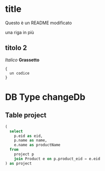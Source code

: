 # title

Questo è un README modificato 

una riga in più

## titolo 2
*Italico*
**Grassetto**
`````````
{
  un codice
}
`````````

# DB Type **changeDb**


## Table **project**
```SQL
( 
  select 
    p.eid as eid, 
    p.name as name, 
    e.name as productName 
  from 
    project p 
    join Product e on p.product_eid = e.eid 
) as project 
```
